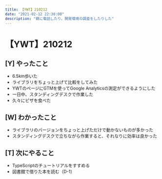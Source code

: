 ```yaml
---
title: 【YWT】210212
date: "2021-02-12 22:30:00"
description: "親に電話したり、開発環境の調査をしたりした"
---
```


# 【YWT】210212

## [Y] やったこと

- 6.5km歩いた
- ライブラリをちょっと上げて比較をしてみた
- YWTのページにGTMを使ってGoogle Analyticsの測定ができるようにした
- 一日中、スタンディングデスクで作業した
- 久々にピザを食べた

## [W] わかったこと

- ライブラリのバージョンをちょっと上げただけで動かないものが多かった
- スタンディングデスクで立ちながら作業すると、それなりに効率は良かった

## [T] 次にやること

- TypeScriptのチュートリアルをすすめる
- 図書館で借りた本を読む（D-1）
